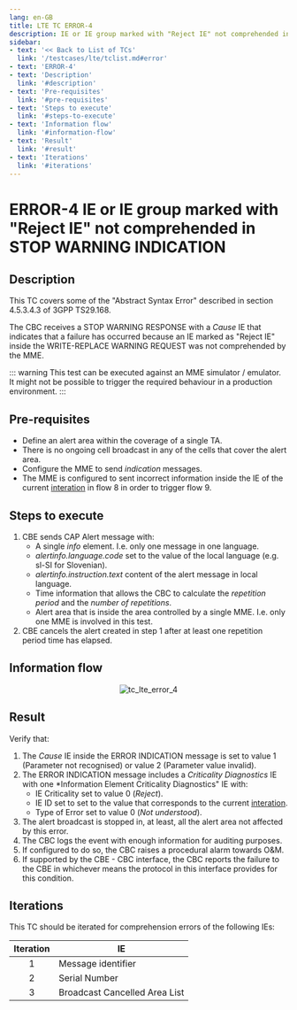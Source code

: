 ```yaml
---
lang: en-GB
title: LTE TC ERROR-4
description: IE or IE group marked with "Reject IE" not comprehended in STOP WARNING INDICATION.
sidebar:
- text: '<< Back to List of TCs'
  link: '/testcases/lte/tclist.md#error'
- text: 'ERROR-4'
- text: 'Description'
  link: '#description'
- text: 'Pre-requisites'
  link: '#pre-requisites'
- text: 'Steps to execute'
  link: '#steps-to-execute'
- text: 'Information flow'
  link: '#information-flow'
- text: 'Result'
  link: '#result'
- text: 'Iterations'
  link: '#iterations'
---
```


# **ERROR-4** IE or IE group marked with "Reject IE" not comprehended in STOP WARNING INDICATION

## Description

This TC covers some of the "Abstract Syntax Error" described in section 
4.5.3.4.3 of 3GPP TS29.168.

The CBC receives a STOP WARNING RESPONSE with a *Cause* IE that
indicates that a failure has occurred because an IE marked as "Reject IE" 
inside the WRITE-REPLACE WARNING REQUEST was not comprehended by the MME.

::: warning
This test can be executed against an MME simulator / emulator. It might not be 
possible to trigger the required behaviour in a production environment.
:::

## Pre-requisites

* Define an alert area within the coverage of a single TA.
* There is no ongoing cell broadcast in any of the cells that cover the alert 
  area.
* Configure the MME to send *indication* messages.
* The MME is configured to sent incorrect information inside the IE of the
  current [interation](/testcases/lte/error/tc4/#iterations) in flow 8 in order 
  to trigger flow 9.

## Steps to execute

1. CBE sends CAP Alert message with:
   - A single *info* element. I.e. only one message in one language.
   - *alertinfo.language.code* set to the value of the local language (e.g. 
      sl-SI for Slovenian).
   - *alertinfo.instruction.text* content of the alert message in local 
      language.
   - Time information that allows the CBC to calculate the *repetition period*
     and the *number of repetitions*.
   - Alert area that is inside the area controlled by a single MME. I.e.
     only one MME is involved in this test.
2. CBE cancels the alert created in step 1 after at least one repetition period
   time has elapsed.

## Information flow

<div style="text-align: center;">

![tc_lte_error_4](/assets/img/flows/lte/error/tc_lte_error_4.svg)

</div>

## Result

Verify that:

1. The *Cause* IE inside the ERROR INDICATION message is set to 
   value 1 (Parameter not recognised) or value 2 (Parameter value invalid).
2. The ERROR INDICATION message includes a *Criticality Diagnostics* IE with
   one *Information Element Criticality Diagnostics" IE with:
   - IE Criticality set to value 0 (*Reject*).
   - IE ID set to set to the value that corresponds to the current 
     [interation](/testcases/lte/error/tc4/#iterations).
   - Type of Error set to value 0 (*Not understood*).
3. The alert broadcast is stopped in, at least, all the alert area not affected
   by this error.
4. The CBC logs the event with enough information for auditing purposes.
5. If configured to do so, the CBC raises a procedural alarm towards O&M.
6. If supported by the CBE - CBC interface, the CBC reports the failure
   to the CBE in whichever means the protocol in this interface provides
   for this condition.

## Iterations

This TC should be iterated for comprehension errors of the following IEs:

| Iteration | IE |
|:---------:| -- |
| 1 | Message identifier |
| 2 | Serial Number |
| 3 | Broadcast Cancelled Area List |
